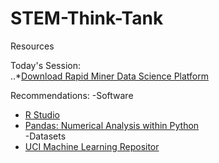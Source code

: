 # STEM-Think-Tank
Resources

Today's Session: <br>
..*[Download Rapid Miner Data Science Platform](https://rapidminer.com/)


Recommendations:
-Software<br>
  * [R Studio](https://www.rstudio.com/products/rstudio/download/)<br>
  * [Pandas: Numerical Analysis within Python](http://pandas.pydata.org/)<br>
-Datasets<br>
  * [UCI Machine Learning Repositor](https://archive.ics.uci.edu/ml/datasets.html)
